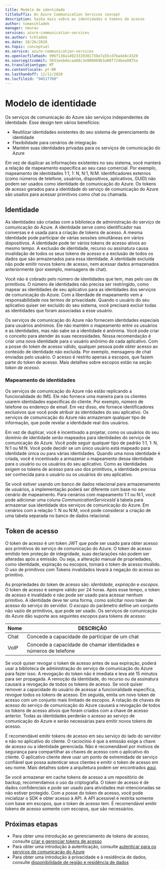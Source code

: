 ```yaml
---
title: Modelo de identidade
titleSuffix: An Azure Communication Services concept
description: Saiba mais sobre as identidades e tokens de acesso
author: tomaschladek
manager: nmurav
services: azure-communication-services
ms.author: tchladek
ms.date: 10/26/2020
ms.topic: conceptual
ms.service: azure-communication-services
ms.openlocfilehash: 996f138a14923319381738e7a55cd7ba4e8c4320
ms.sourcegitcommit: 5831eebdecaa68c3e006069b3a00f724bea0875a
ms.translationtype: MT
ms.contentlocale: pt-BR
ms.lasthandoff: 11/11/2020
ms.locfileid: "94517760"
---
```

# <a name="identity-model"></a>Modelo de identidade

Os serviços de comunicação do Azure são serviços independentes de identidade. Esse design tem vários benefícios:
- Reutilizar identidades existentes do seu sistema de gerenciamento de identidade
- Flexibilidade para cenários de integração
- Mantém suas identidades privadas para os serviços de comunicação do Azure

Em vez de duplicar as informações existentes no seu sistema, você manterá a relação de mapeamento específica ao seu caso comercial. Por exemplo, mapeamento de identidades 1:1, 1: N, N:1, N:M. Identificadores externos (como números de telefone, usuários, dispositivos, aplicativos, GUID) não podem ser usados como identidade de comunicação do Azure. Os tokens de acesso gerados para a identidade do serviço de comunicação do Azure são usados para acessar primitivos como chat ou chamada. 

## <a name="identity"></a>Identidade

As identidades são criadas com a biblioteca de administração do serviço de comunicação do Azure. A identidade serve como identificador nas conversas e é usada para a criação de tokens de acesso. A mesma identidade pode participar de várias sessões simultâneas em vários dispositivos. A identidade pode ter vários tokens de acesso ativos ao mesmo tempo. A exclusão de identidade, recurso ou assinatura causa invalidação de todos os seus tokens de acesso e a exclusão de todos os dados que são armazenados para essa identidade. A identidade excluída não pode emitir novos tokens de acesso, nem acessar dados armazenados anteriormente (por exemplo, mensagens de chat). 

Você não é cobrado pelo número de identidades que tem, mas pelo uso de primitivos. O número de identidades não precisa ser restringido, como mapear as identidades de seu aplicativo para as identidades dos serviços de comunicação do Azure. Com a liberdade de mapeamento vem a responsabilidade nos termos de privacidade. Quando o usuário do seu aplicativo quiser ser excluído do seu sistema, você precisará excluir todas as identidades que foram associadas a esse usuário.

Os serviços de comunicação do Azure não fornecem identidades especiais para usuários anônimos. Ele não mantém o mapeamento entre os usuários e as identidades, mas não sabe se a identidade é anônima. Você pode criar o conceito para atender às suas necessidades. Nossa recomendação é criar uma nova identidade para o usuário anônimo de cada aplicativo. Com a posse do token de acesso válido, qualquer pessoa pode obter acesso ao conteúdo de identidade não excluída. Por exemplo, mensagens de chat enviadas pelo usuário. O acesso é restrito apenas a escopos, que fazem parte do token de acesso. Mais detalhes sobre escopos estão na seção *token de acesso*.

### <a name="mapping-of-identities"></a>Mapeamento de identidades

Os serviços de comunicação do Azure não estão replicando a funcionalidade do IMS. Ele não fornece uma maneira para os clientes usarem identidades específicas do cliente. Por exemplo, número de telefone ou endereço de email. Em vez disso, ele fornece identificadores exclusivos que você pode atribuir às identidades do seu aplicativo. Os serviços de comunicação do Azure não armazenam qualquer tipo de informação, que pode revelar a identidade real dos usuários.

Em vez de duplicar, você é incentivado a projetar, como os usuários do seu domínio de identidade serão mapeados para identidades do serviço de comunicação do Azure. Você pode seguir qualquer tipo de padrão 1:1, 1: N, N:1 ou M:N. Você pode decidir se um único usuário está mapeado para identidade única ou para várias identidades. Quando uma nova identidade é criada, você é incentivado a armazenar o mapeamento dessa identidade para o usuário ou os usuários do seu aplicativo. Como as identidades exigem os tokens de acesso para uso dos primitivos, a identidade precisa ser conhecida para o usuário ou os usuários do seu aplicativo.

Se você estiver usando um banco de dados relacional para armazenamento de usuários, a implementação poderá ser diferente com base no seu cenário de mapeamento. Para cenários com mapeamento 1:1 ou N:1, você pode adicionar uma coluna *CommunicationServicesId* à tabela para armazenar sua identidade dos serviços de comunicação do Azure. Em cenários com a relação 1: N ou N:M, você pode considerar a criação de uma tabela separada no banco de dados relacional.

## <a name="access-token"></a>Token de acesso

O token de acesso é um token JWT que pode ser usado para obter acesso aos primitivos do serviço de comunicação do Azure. O token de acesso emitido tem proteção de integridade, suas declarações não podem ser alteradas após a emissão. Ou seja, a alteração manual de propriedades, como identidade, expiração ou escopos, tornará o token de acesso inválido. O uso de primitivos com Tokens invalidados levará à negação do acesso ao primitivo. 

As propriedades do token de acesso são: *identidade, expiração* e *escopos*. O token de acesso é sempre válido por 24 horas. Após esse tempo, o token de acesso é invalidado e não pode ser usado para acessar nenhum primitivo. A identidade deve ter uma forma, como solicitar novo token de acesso do serviço do servidor. O *escopo* do parâmetro define um conjunto não vazio de primitivos, que pode ser usado. Os serviços de comunicação do Azure dão suporte aos seguintes escopos para tokens de acesso:

|Nome|DESCRIÇÃO|
|---|---|
|Chat|  Concede a capacidade de participar de um chat|
|VoIP|  Concede a capacidade de chamar identidades e números de telefone|


Se você quiser revogar o token de acesso antes de sua expiração, poderá usar a biblioteca de administração do serviço de comunicação do Azure para fazer isso. A revogação do token não é imediata e leva até 15 minutos para ser propagada. A remoção da identidade, do recurso ou da assinatura causará a revogação de todos os tokens de acesso. Se você quiser remover a capacidade do usuário de acessar a funcionalidade específica, revogue todos os tokens de acesso. Em seguida, emita um novo token de acesso com um conjunto mais limitado de escopos.
A rotação de chaves de acesso do serviço de comunicação do Azure causará a revogação de todos os tokens de acesso ativos que foram criados com a chave de acesso anterior. Todas as identidades perderão o acesso ao serviço de comunicação do Azure e serão necessárias para emitir novos tokens de acesso. 

É recomendável emitir tokens de acesso em seu serviço do lado do servidor e não no aplicativo do cliente. O raciocínio é que a emissão exige a chave de acesso ou a identidade gerenciada. Não é recomendável por motivos de segurança para compartilhar as chaves de acesso com o aplicativo do cliente. O aplicativo cliente deve usar um ponto de extremidade de serviço confiável que possa autenticar seus clientes e emitir o token de acesso em seu nome. Mais detalhes sobre a arquitetura podem ser encontrados [aqui](./client-and-server-architecture.md).

Se você armazenar em cache tokens de acesso a um repositório de backup, recomendamos o uso da criptografia. O token de acesso é de dados confidenciais e pode ser usado para atividades mal-intencionadas se não estiver protegido. Com a posse do token de acesso, você pode inicializar o SDK e obter acesso à API. A API acessível é restrita somente com base em escopos, que o token de acesso tem. É recomendável emitir tokens de acesso somente com escopos, que são necessários.

## <a name="next-steps"></a>Próximas etapas

* Para obter uma introdução ao gerenciamento de tokens de acesso, consulte [criar e gerenciar tokens de acesso](https://docs.microsoft.com/azure/communication-services/quickstarts/access-tokens)
* Para obter uma introdução à autenticação, consulte [autenticar para os serviços de comunicação do Azure](https://docs.microsoft.com/azure/communication-services/concepts/authentication)
* Para obter uma introdução à privacidade e à residência de dados, consulte [disponibilidade de região e residência de dados](https://docs.microsoft.com/azure/communication-services/concepts/privacy)